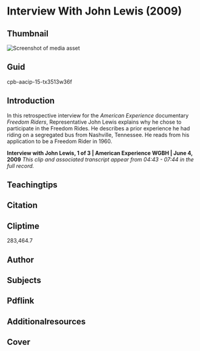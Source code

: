 # Interview With John Lewis (2009)

## Thumbnail

![Screenshot of media asset](https://s3.amazonaws.com/americanarchive.org/thumbnail/cpb-aacip-15-tx3513w36f.jpg "Screenshot media asset")


## Guid
cpb-aacip-15-tx3513w36f

## Introduction

In this retrospective interview for the _American Experience_ documentary _Freedom Riders_, Representative John Lewis explains why he chose to participate in the Freedom Rides. He describes a prior experience he had riding on a segregated bus from Nashville, Tennessee. He reads from his application to be a Freedom Rider in 1960.

<b>Interview with John Lewis, 1 of 3 | American Experience</b>
<b>WGBH | June 4, 2009</b>
<i>This clip and associated transcript appear from 04:43 - 07:44 in the full record.</i>

## Teachingtips

## Citation

## Cliptime

283,464.7

## Author
## Subjects
## Pdflink
## Additionalresources
## Cover